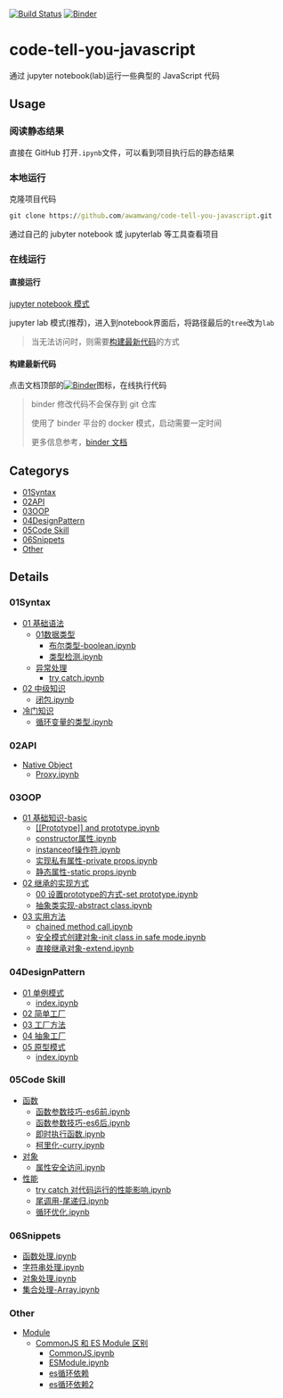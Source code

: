 [![Build Status](https://travis-ci.com/awamwang/code-tell-you-javascript.svg?branch=master)](https://travis-ci.com/awamwang/code-tell-you-javascript)
[![Binder](https://mybinder.org/badge_logo.svg)](https://mybinder.org/v2/gh/awamwang/code-tell-you-javascript.git/master)

# code-tell-you-javascript

通过 jupyter notebook(lab)运行一些典型的 JavaScript 代码

## Usage

### 阅读静态结果

直接在 GitHub 打开`.ipynb`文件，可以看到项目执行后的静态结果

### 本地运行

克隆项目代码

```cmd
git clone https://github.com/awamwang/code-tell-you-javascript.git
```

通过自己的 jubyter notebook 或 jupyterlab 等工具查看项目

### 在线运行

#### 直接运行

[jupyter notebook 模式](https://mybinder.org/v2/gh/awamwang/code-tell-you-javascript/7715ad58a0ec68df95d33377aa76f618f046cd7f)

jupyter lab 模式(推荐)，进入到notebook界面后，将路径最后的`tree`改为`lab`
> 当无法访问时，则需要[构建最新代码](#构建最新代码)的方式

#### 构建最新代码

点击文档顶部的[![Binder](https://mybinder.org/badge_logo.svg)](https://mybinder.org/v2/gh/awamwang/code-tell-you-javascript.git/master)图标，在线执行代码

> binder 修改代码不会保存到 git 仓库
>
> 使用了 binder 平台的 docker 模式，启动需要一定时间
>
> 更多信息参考，[binder 文档](https://mybinder.readthedocs.io/en/latest/)

## Categorys

+ [01Syntax](#01Syntax)
+ [02API](#02API)
+ [03OOP](#03OOP)
+ [04DesignPattern](#04DesignPattern)
+ [05Code Skill](#05Code%20Skill)
+ [06Snippets](#06Snippets)
+ [Other](#Other)

## Details

### 01Syntax

+ [01 基础语法](https://github.com/awamwang/code-tell-you-javascript/tree/master/src/01Syntax/01%20基础语法)
  + [01数据类型](https://github.com/awamwang/code-tell-you-javascript/tree/master/src/01Syntax/01%20基础语法/01数据类型)
    + [布尔类型-boolean.ipynb](https://github.com/awamwang/code-tell-you-javascript/tree/master/src/01Syntax/01%20基础语法/01数据类型/布尔类型-boolean.ipynb)
    + [类型检测.ipynb](https://github.com/awamwang/code-tell-you-javascript/tree/master/src/01Syntax/01%20基础语法/01数据类型/类型检测.ipynb)
  + [异常处理](https://github.com/awamwang/code-tell-you-javascript/tree/master/src/01Syntax/01%20基础语法/异常处理)
    + [try catch.ipynb](https://github.com/awamwang/code-tell-you-javascript/tree/master/src/01Syntax/01%20基础语法/异常处理/try%20catch.ipynb)
+ [02 中级知识](https://github.com/awamwang/code-tell-you-javascript/tree/master/src/01Syntax/02%20中级知识)
  + [闭包.ipynb](https://github.com/awamwang/code-tell-you-javascript/tree/master/src/01Syntax/02%20中级知识/闭包.ipynb)
+ [冷门知识](https://github.com/awamwang/code-tell-you-javascript/tree/master/src/01Syntax/冷门知识)
  + [循环变量的类型.ipynb](https://github.com/awamwang/code-tell-you-javascript/tree/master/src/01Syntax/冷门知识/循环变量的类型.ipynb)

### 02API

+ [Native Object](https://github.com/awamwang/code-tell-you-javascript/tree/master/src/02API/Native%20Object)
  + [Proxy.ipynb](https://github.com/awamwang/code-tell-you-javascript/tree/master/src/02API/Native%20Object/Proxy.ipynb)

### 03OOP

+ [01 基础知识-basic](https://github.com/awamwang/code-tell-you-javascript/tree/master/src/03OOP/01%20基础知识-basic)
  + [[[Prototype]] and prototype.ipynb](https://github.com/awamwang/code-tell-you-javascript/tree/master/src/03OOP/01%20基础知识-basic/[[Prototype]]%20and%20prototype.ipynb)
  + [constructor属性.ipynb](https://github.com/awamwang/code-tell-you-javascript/tree/master/src/03OOP/01%20基础知识-basic/constructor属性.ipynb)
  + [instanceof操作符.ipynb](https://github.com/awamwang/code-tell-you-javascript/tree/master/src/03OOP/01%20基础知识-basic/instanceof操作符.ipynb)
  + [实现私有属性-private props.ipynb](https://github.com/awamwang/code-tell-you-javascript/tree/master/src/03OOP/01%20基础知识-basic/实现私有属性-private%20props.ipynb)
  + [静态属性-static props.ipynb](https://github.com/awamwang/code-tell-you-javascript/tree/master/src/03OOP/01%20基础知识-basic/静态属性-static%20props.ipynb)
+ [02 继承的实现方式](https://github.com/awamwang/code-tell-you-javascript/tree/master/src/03OOP/02%20继承的实现方式)
  + [00 设置prototype的方式-set prototype.ipynb](https://github.com/awamwang/code-tell-you-javascript/tree/master/src/03OOP/02%20继承的实现方式/00%20设置prototype的方式-set%20prototype.ipynb)
  + [抽象类实现-abstract class.ipynb](https://github.com/awamwang/code-tell-you-javascript/tree/master/src/03OOP/02%20继承的实现方式/抽象类实现-abstract%20class.ipynb)
+ [03 实用方法](https://github.com/awamwang/code-tell-you-javascript/tree/master/src/03OOP/03%20实用方法)
  + [chained method call.ipynb](https://github.com/awamwang/code-tell-you-javascript/tree/master/src/03OOP/03%20实用方法/chained%20method%20call.ipynb)
  + [安全模式创建对象-init class in safe mode.ipynb](https://github.com/awamwang/code-tell-you-javascript/tree/master/src/03OOP/03%20实用方法/安全模式创建对象-init%20class%20in%20safe%20mode.ipynb)
  + [直接继承对象-extend.ipynb](https://github.com/awamwang/code-tell-you-javascript/tree/master/src/03OOP/03%20实用方法/直接继承对象-extend.ipynb)

### 04DesignPattern

+ [01 单例模式](https://github.com/awamwang/code-tell-you-javascript/tree/master/src/04DesignPattern/01%20单例模式)
  + [index.ipynb](https://github.com/awamwang/code-tell-you-javascript/tree/master/src/04DesignPattern/01%20单例模式/index.ipynb)
+ [02 简单工厂](https://github.com/awamwang/code-tell-you-javascript/tree/master/src/04DesignPattern/02%20简单工厂)
+ [03 工厂方法](https://github.com/awamwang/code-tell-you-javascript/tree/master/src/04DesignPattern/03%20工厂方法)
+ [04 抽象工厂](https://github.com/awamwang/code-tell-you-javascript/tree/master/src/04DesignPattern/04%20抽象工厂)
+ [05 原型模式](https://github.com/awamwang/code-tell-you-javascript/tree/master/src/04DesignPattern/05%20原型模式)
  + [index.ipynb](https://github.com/awamwang/code-tell-you-javascript/tree/master/src/04DesignPattern/05%20原型模式/index.ipynb)

### 05Code Skill

+ [函数](https://github.com/awamwang/code-tell-you-javascript/tree/master/src/05Code%20Skill/函数)
  + [函数参数技巧-es6前.ipynb](https://github.com/awamwang/code-tell-you-javascript/tree/master/src/05Code%20Skill/函数/函数参数技巧-es6前.ipynb)
  + [函数参数技巧-es6后.ipynb](https://github.com/awamwang/code-tell-you-javascript/tree/master/src/05Code%20Skill/函数/函数参数技巧-es6后.ipynb)
  + [即时执行函数.ipynb](https://github.com/awamwang/code-tell-you-javascript/tree/master/src/05Code%20Skill/函数/即时执行函数.ipynb)
  + [柯里化-curry.ipynb](https://github.com/awamwang/code-tell-you-javascript/tree/master/src/05Code%20Skill/函数/柯里化-curry.ipynb)
+ [对象](https://github.com/awamwang/code-tell-you-javascript/tree/master/src/05Code%20Skill/对象)
  + [属性安全访问.ipynb](https://github.com/awamwang/code-tell-you-javascript/tree/master/src/05Code%20Skill/对象/属性安全访问.ipynb)
+ [性能](https://github.com/awamwang/code-tell-you-javascript/tree/master/src/05Code%20Skill/性能)
  + [try catch 对代码运行的性能影响.ipynb](https://github.com/awamwang/code-tell-you-javascript/tree/master/src/05Code%20Skill/性能/try%20catch%20对代码运行的性能影响.ipynb)
  + [尾调用-尾递归.ipynb](https://github.com/awamwang/code-tell-you-javascript/tree/master/src/05Code%20Skill/性能/尾调用-尾递归.ipynb)
  + [循环优化.ipynb](https://github.com/awamwang/code-tell-you-javascript/tree/master/src/05Code%20Skill/性能/循环优化.ipynb)

### 06Snippets

+ [函数处理.ipynb](https://github.com/awamwang/code-tell-you-javascript/tree/master/src/06Snippets/函数处理.ipynb)
+ [字符串处理.ipynb](https://github.com/awamwang/code-tell-you-javascript/tree/master/src/06Snippets/字符串处理.ipynb)
+ [对象处理.ipynb](https://github.com/awamwang/code-tell-you-javascript/tree/master/src/06Snippets/对象处理.ipynb)
+ [集合处理-Array.ipynb](https://github.com/awamwang/code-tell-you-javascript/tree/master/src/06Snippets/集合处理-Array.ipynb)

### Other

+ [Module](https://github.com/awamwang/code-tell-you-javascript/tree/master/src/Other/Module)
  + [CommonJS 和 ES Module 区别](https://github.com/awamwang/code-tell-you-javascript/tree/master/src/Other/Module/CommonJS%20和%20ES%20Module%20区别)
    + [CommonJS.ipynb](https://github.com/awamwang/code-tell-you-javascript/tree/master/src/Other/Module/CommonJS%20和%20ES%20Module%20区别/CommonJS.ipynb)
    + [ESModule.ipynb](https://github.com/awamwang/code-tell-you-javascript/tree/master/src/Other/Module/CommonJS%20和%20ES%20Module%20区别/ESModule.ipynb)
    + [es循环依赖](https://github.com/awamwang/code-tell-you-javascript/tree/master/src/Other/Module/CommonJS%20和%20ES%20Module%20区别/es循环依赖)
    + [es循环依赖2](https://github.com/awamwang/code-tell-you-javascript/tree/master/src/Other/Module/CommonJS%20和%20ES%20Module%20区别/es循环依赖2)

